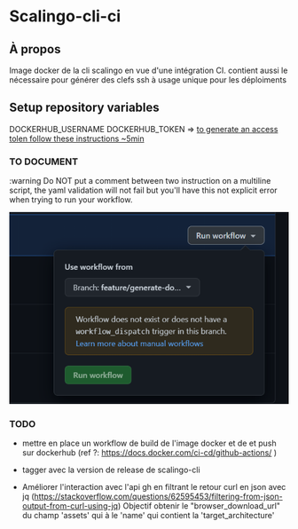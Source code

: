 # Scalingo-cli-ci

## À propos

Image docker de la cli scalingo en vue d'une intégration CI.
contient aussi le nécessaire pour générer des clefs ssh à usage unique pour les déploiments

## Setup repository variables
DOCKERHUB_USERNAME 
DOCKERHUB_TOKEN => [to generate an access tolen follow these instructions ~5min](https://docs.docker.com/docker-hub/access-tokens/)

### TO DOCUMENT

:warning Do NOT put a comment between two instruction on a multiline script, the yaml validation will not fail but you'll have this not explicit error when trying to run your workflow.

![img.png](img.png)

### TODO
- mettre en place un workflow de build de l'image docker et de et push sur dockerhub (ref ?: https://docs.docker.com/ci-cd/github-actions/ )
- tagger avec la version de release de scalingo-cli

- Améliorer l'interaction avec l'api gh en filtrant le retour curl en json avec jq (https://stackoverflow.com/questions/62595453/filtering-from-json-output-from-curl-using-jq)
  Objectif obtenir le "browser_download_url" du champ 'assets' qui à le 'name' qui contient la 'target_architecture'

